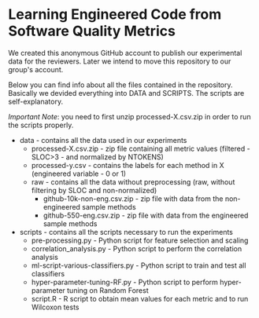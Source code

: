 # Learning Engineered Code from Software Quality Metrics

We created this anonymous GitHub account to publish our experimental data for the reviewers. Later we intend to move this repository to our group's account.

Below you can find info about all the files contained in the repository. Basically we devided everything into DATA and SCRIPTS. The scripts are self-explanatory. 

*Important Note*: you need to first unzip processed-X.csv.zip in order to run the scripts properly.

+ data - contains all the data used in our experiments
    - processed-X.csv.zip - zip file containing all metric values (filtered - SLOC>3 - and normalized by NTOKENS)
    - processed-y.csv - contains the labels for each method in X (engineered variable - 0 or 1)
    - raw - contains all the data without preprocessing (raw, without filtering by SLOC and non-normalized)
        * github-10k-non-eng.csv.zip - zip file with data from the non-engineered sample methods
        * github-550-eng.csv.zip - zip file with data from the engineered sample methods
+ scripts - contains all the scripts necessary to run the experiments
    - pre-processing.py - Python script for feature selection and scaling
    - correlation_analysis.py - Python script to perform the correlation analysis
    - ml-script-various-classifiers.py - Python script to train and test all classifiers
    - hyper-parameter-tuning-RF.py - Python script to perform hyper-parameter tuning on Random Forest
    - script.R - R script to obtain mean values for each metric and to run Wilcoxon tests

